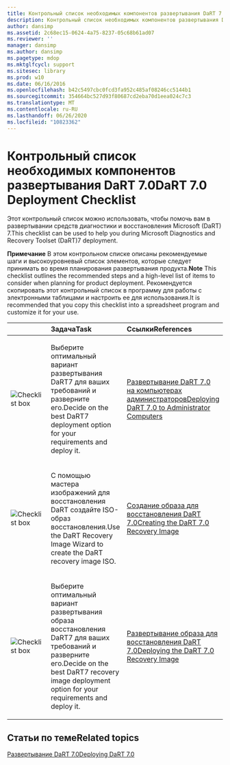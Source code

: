 ```yaml
---
title: Контрольный список необходимых компонентов развертывания DaRT 7.0
description: Контрольный список необходимых компонентов развертывания DaRT 7.0
author: dansimp
ms.assetid: 2c68ec15-0624-4a75-8237-05c68b61ad07
ms.reviewer: ''
manager: dansimp
ms.author: dansimp
ms.pagetype: mdop
ms.mktglfcycl: support
ms.sitesec: library
ms.prod: w10
ms.date: 06/16/2016
ms.openlocfilehash: b42c5497cbc0fcd3fa952c485af08246cc5144b1
ms.sourcegitcommit: 354664bc527d93f80687cd2eba70d1eea024c7c3
ms.translationtype: MT
ms.contentlocale: ru-RU
ms.lasthandoff: 06/26/2020
ms.locfileid: "10823362"
---
```

# <span data-ttu-id="2f352-103">Контрольный список необходимых компонентов развертывания DaRT 7.0</span><span class="sxs-lookup"><span data-stu-id="2f352-103">DaRT 7.0 Deployment Checklist</span></span>


<span data-ttu-id="2f352-104">Этот контрольный список можно использовать, чтобы помочь вам в развертывании средств диагностики и восстановления Microsoft (DaRT) 7.</span><span class="sxs-lookup"><span data-stu-id="2f352-104">This checklist can be used to help you during Microsoft Diagnostics and Recovery Toolset (DaRT)7 deployment.</span></span>

<span data-ttu-id="2f352-105">**Примечание**  В этом контрольном списке описаны рекомендуемые шаги и высокоуровневый список элементов, которые следует принимать во время планирования развертывания продукта.</span><span class="sxs-lookup"><span data-stu-id="2f352-105">**Note** This checklist outlines the recommended steps and a high-level list of items to consider when planning for product deployment.</span></span> <span data-ttu-id="2f352-106">Рекомендуется скопировать этот контрольный список в программу для работы с электронными таблицами и настроить ее для использования.</span><span class="sxs-lookup"><span data-stu-id="2f352-106">It is recommended that you copy this checklist into a spreadsheet program and customize it for your use.</span></span>

 

<table>
<colgroup>
<col width="33%" />
<col width="33%" />
<col width="33%" />
</colgroup>
<thead>
<tr class="header">
<th align="left"></th>
<th align="left"><span data-ttu-id="2f352-107">Задача</span><span class="sxs-lookup"><span data-stu-id="2f352-107">Task</span></span></th>
<th align="left"><span data-ttu-id="2f352-108">Ссылки</span><span class="sxs-lookup"><span data-stu-id="2f352-108">References</span></span></th>
</tr>
</thead>
<tbody>
<tr class="odd">
<td align="left"><img src="images/checklistbox.gif" alt="Checklist box" /></td>
<td align="left"><p><span data-ttu-id="2f352-109">Выберите оптимальный вариант развертывания DaRT7 для ваших требований и разверните его.</span><span class="sxs-lookup"><span data-stu-id="2f352-109">Decide on the best DaRT7 deployment option for your requirements and deploy it.</span></span></p></td>
<td align="left"><p><a href="deploying-dart-70-to-administrator-computers-dart-7.md" data-raw-source="[Deploying DaRT 7.0 to Administrator Computers](deploying-dart-70-to-administrator-computers-dart-7.md)"><span data-ttu-id="2f352-110">Развертывание DaRT 7.0 на компьютерах администраторов</span><span class="sxs-lookup"><span data-stu-id="2f352-110">Deploying DaRT 7.0 to Administrator Computers</span></span></a></p></td>
</tr>
<tr class="even">
<td align="left"><img src="images/checklistbox.gif" alt="Checklist box" /></td>
<td align="left"><p><span data-ttu-id="2f352-111">С помощью мастера изображений для восстановления DaRT создайте ISO-образ восстановления.</span><span class="sxs-lookup"><span data-stu-id="2f352-111">Use the DaRT Recovery Image Wizard to create the DaRT recovery image ISO.</span></span></p></td>
<td align="left"><p><a href="creating-the-dart-70-recovery-image-dart-7.md" data-raw-source="[Creating the DaRT 7.0 Recovery Image](creating-the-dart-70-recovery-image-dart-7.md)"><span data-ttu-id="2f352-112">Создание образа для восстановления DaRT 7.0</span><span class="sxs-lookup"><span data-stu-id="2f352-112">Creating the DaRT 7.0 Recovery Image</span></span></a></p></td>
</tr>
<tr class="odd">
<td align="left"><img src="images/checklistbox.gif" alt="Checklist box" /></td>
<td align="left"><p><span data-ttu-id="2f352-113">Выберите оптимальный вариант развертывания образа восстановления DaRT7 для ваших требований и разверните его.</span><span class="sxs-lookup"><span data-stu-id="2f352-113">Decide on the best DaRT7 recovery image deployment option for your requirements and deploy it.</span></span></p></td>
<td align="left"><p><a href="deploying-the-dart-70-recovery-image-dart-7.md" data-raw-source="[Deploying the DaRT 7.0 Recovery Image](deploying-the-dart-70-recovery-image-dart-7.md)"><span data-ttu-id="2f352-114">Развертывание образа для восстановления DaRT 7.0</span><span class="sxs-lookup"><span data-stu-id="2f352-114">Deploying the DaRT 7.0 Recovery Image</span></span></a></p></td>
</tr>
</tbody>
</table>

 

## <span data-ttu-id="2f352-115">Статьи по теме</span><span class="sxs-lookup"><span data-stu-id="2f352-115">Related topics</span></span>


[<span data-ttu-id="2f352-116">Развертывание DaRT 7.0</span><span class="sxs-lookup"><span data-stu-id="2f352-116">Deploying DaRT 7.0</span></span>](deploying-dart-70-new-ia.md)

 

 





